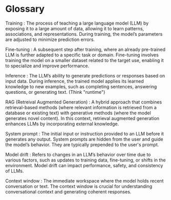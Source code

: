 # Glossary 

Training
: The process of teaching a large language model (LLM) by exposing it to a large amount of data, allowing it to learn patterns, associations, and representations. During training, the model’s parameters are adjusted to minimize prediction errors.

Fine-tuning
: A subsequent step after training, where an already pre-trained LLM is further adapted to a specific task or domain. Fine-tuning involves training the model on a smaller dataset related to the target use, enabling it to specialize and improve performance.

Inference
: The LLM’s ability to generate predictions or responses based on input data. During inference, the trained model applies its learned knowledge to new examples, such as completing sentences, answering questions, or generating text. (Think "runtime")

RAG (Retreival Augmented Generation)
: A hybrid approach that combines retrieval-based methods (where relevant information is retrieved from a database or existing text) with generative methods (where the model generates novel content). In this context, retrieval augmented generation enhances LLMs by incorporating external knowledge.

System prompt
: The initial input or instruction provided to an LLM before it generates any output. System prompts are hidden from the user and guide the model’s behavior. They are typically prepended to the user's prompt.

Model drift
: Refers to changes in an LLM’s behavior over time due to various factors, such as updates to training data, fine-tuning, or shifts in the environment. Model drift can impact performance, safety, and consistency of LLMs.

Context window
: The immediate workspace where the model holds recent conversation or text. The context window is crucial for understanding conversational context and generating coherent responses.